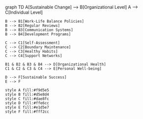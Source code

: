 graph TD
    A[Sustainable Change] --> B[Organizational Level]
    A --> C[Individual Level]
    
    B --> B1[Work-Life Balance Policies]
    B --> B2[Regular Reviews]
    B --> B3[Communication Systems]
    B --> B4[Development Programs]
    
    C --> C1[Self-Assessment]
    C --> C2[Boundary Maintenance]
    C --> C3[Healthy Habits]
    C --> C4[Support Networks]
    
    B1 & B2 & B3 & B4 --> D[Organizational Health]
    C1 & C2 & C3 & C4 --> E[Personal Well-being]
    
    D --> F[Sustainable Success]
    E --> F
    
    style A fill:#f9d5e5
    style B fill:#d5e8d4
    style C fill:#dae8fc
    style D fill:#ffe6cc
    style E fill:#e1d5e7
    style F fill:#fff2cc
